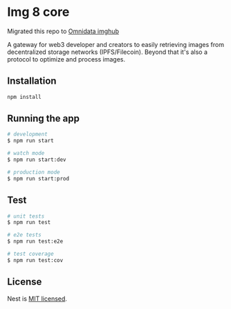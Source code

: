 # Img 8 core

Migrated this repo to [Omnidata imghub](https://github.com/omnidata-network/imghub-core)

A gateway for web3 developer and creators to easily retrieving images from decentralized storage networks (IPFS/Filecoin). Beyond that it's also a protocol to optimize and process images.

## Installation

```bash
npm install
```

## Running the app

```bash
# development
$ npm run start

# watch mode
$ npm run start:dev

# production mode
$ npm run start:prod
```

## Test

```bash
# unit tests
$ npm run test

# e2e tests
$ npm run test:e2e

# test coverage
$ npm run test:cov
```

## License

Nest is [MIT licensed](LICENSE).
